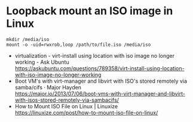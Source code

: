 # Loopback mount an ISO image in Linux

```
mkdir /media/iso
mount -o -uid=rwxrob,loop /path/to/file.iso /media/iso
```

* virtualization - virt-install using location with iso image no longer working - Ask Ubuntu  
  <https://askubuntu.com/questions/789358/virt-install-using-location-with-iso-image-no-longer-working>
* Boot VM's with virt-manager and libvirt with ISO's stored remotely via samba/cifs · Major Hayden  
  <https://major.io/2013/07/06/boot-vms-with-virt-manager-and-libvirt-with-isos-stored-remotely-via-sambacifs/>
* How to Mount ISO File on Linux \| Linuxize  
  <https://linuxize.com/post/how-to-mount-iso-file-on-linux/>
